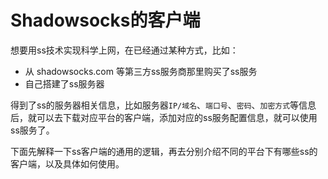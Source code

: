 # Shadowsocks的客户端

想要用ss技术实现科学上网，在已经通过某种方式，比如：

* 从 shadowsocks.com 等第三方ss服务商那里购买了ss服务
* 自己搭建了ss服务器

得到了ss的服务器相关信息，比如服务器`IP/域名`、`端口号`、`密码`、`加密方式`等信息后，就可以去下载对应平台的客户端，添加对应的ss服务配置信息，就可以使用ss服务了。

下面先解释一下ss客户端的通用的逻辑，再去分别介绍不同的平台下有哪些ss的客户端，以及具体如何使用。
